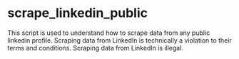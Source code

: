 # scrape_linkedin_public
This script is used to understand how to scrape data from any public linkedin profile.
Scraping data from LinkedIn is technically a violation to their terms and conditions.
Scraping data from LinkedIn is illegal.
